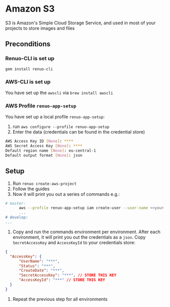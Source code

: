 # Amazon S3

S3 is Amazon's Simple Cloud Storage Service‎, and used in most of your projects to store images and
files

## Preconditions

### Renuo-CLI is set up

`gem install renuo-cli`

### AWS-CLI is set up

You have set up the `awscli` via `brew install awscli`

### AWS Profile `renuo-app-setup`

You have set up a local profile `renuo-app-setup`:

1. run `aws configure --profile renuo-app-setup`
1. Enter the data (credentials can be found in the credential store)

```sh
AWS Access Key ID [None]: ****
AWS Secret Access Key [None]: ****
Default region name [None]: eu-central-1
Default output format [None]: json
```

## Setup

1. Run `renuo create-aws-project`
1. Follow the guides
1. Now it will print you out a series of commands e.g.:

```sh
# master:
      aws --profile renuo-app-setup iam create-user --user-name <<your-project>>
      ...
# develop:
...
```

1. Copy and run the commands environment per environment. After each environment,
it will print you out the credentials as a `json`. Copy `SecretAccessKey` and `AccessKeyId` to
your credentials store:

```json
{
  "AccessKey": {
      "UserName": "***",
      "Status": "***",
      "CreateDate": "***",
      "SecretAccessKey": "***", // STORE THIS KEY
      "AccessKeyId": "***" // STORE THIS KEY
  }
}
```

1. Repeat the previous step for all environments
